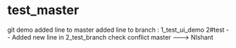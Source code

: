 # test_master
git demo
added line to master
added line to branch : 1_test_ui_demo
2#test -- Added new line in 2_test_branch
check conflict master --->
NIshant
